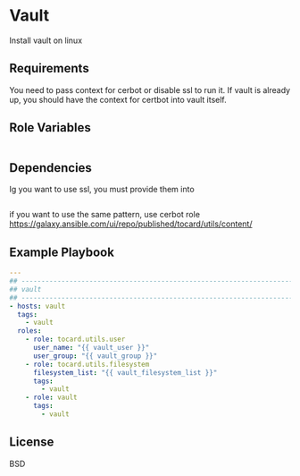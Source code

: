 Vault
=========

Install vault on linux

Requirements
------------

You need to pass context for cerbot or disable ssl to run it. If vault is already up, you should have the context for certbot into vault itself.

Role Variables
--------------

```yaml
```

Dependencies
------------

Ig you want to use ssl, you must provide them into

````yaml

````

if you want to use the same pattern, use cerbot role https://galaxy.ansible.com/ui/repo/published/tocard/utils/content/

Example Playbook
----------------

```yaml
---
## --------------------------------------------------------------------
## vault
## --------------------------------------------------------------------
- hosts: vault
  tags:
    - vault
  roles:
    - role: tocard.utils.user
      user_name: "{{ vault_user }}"
      user_group: "{{ vault_group }}"
    - role: tocard.utils.filesystem
      filesystem_list: "{{ vault_filesystem_list }}"
      tags:
        - vault
    - role: vault
      tags:
        - vault

```

License
-------

BSD

